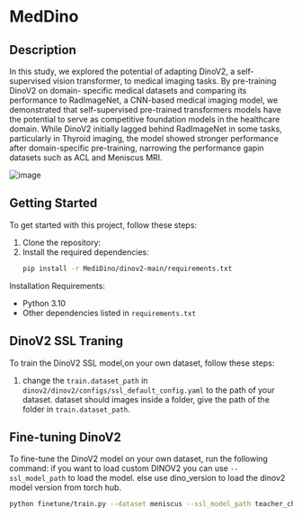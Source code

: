 # MedDino 

## Description
In this study, we explored the potential of adapting DinoV2, a self-supervised vision transformer, to medical imaging tasks.
By pre-training DinoV2 on domain- specific medical datasets and comparing its performance to RadImageNet, a
CNN-based medical imaging model, we demonstrated that self-supervised pre-trained transformers models have the potential 
to serve as competitive foundation models in the healthcare domain. While DinoV2 initially lagged behind RadImageNet in some tasks, particularly in Thyroid imaging, 
the model showed stronger performance after domain-specific pre-training, narrowing the performance gapin datasets such as ACL and Meniscus MRI.

![image](https://github.com/user-attachments/assets/e9a05dc6-6e8e-4ee6-8249-42f8b857503c)


## Getting Started
To get started with this project, follow these steps:

1. Clone the repository:
2. Install the required dependencies:
    ```bash
    pip install -r MediDino/dinov2-main/requirements.txt
    ```
Installation Requirements:
- Python 3.10
- Other dependencies listed in `requirements.txt`


## DinoV2 SSL Traning 
To train the DinoV2 SSL model,on your own dataset, follow these steps:
1. change the `train.dataset_path` in `dinov2/dinov2/configs/ssl_default_config.yaml`  to the path of your dataset.
dataset should images inside a folder, give the path of the folder in `train.dataset_path`.



## Fine-tuning DinoV2 
To fine-tune the DinoV2 model on your own dataset, run the following command:
if you want to load custom DINOV2 you can use `--ssl_model_path` to load the model.
else use dino_version to load the dinov2 model version from torch hub.
  ```bash
 python finetune/train.py --dataset meniscus --ssl_model_path teacher_checkpoint.pth --epochs 30 --lr 1e-05 --batch_size 32 --neg_label n --pos_label y
```
